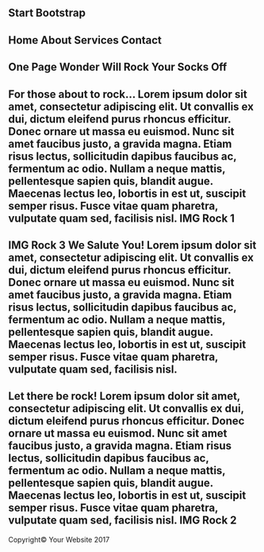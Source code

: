 Start Bootstrap
--------------------
Home About Services Contact
--------------------
One Page Wonder
Will Rock Your Socks Off
-------------------
For those about to rock...
Lorem ipsum dolor sit amet, consectetur adipiscing elit. Ut convallis ex dui, dictum eleifend purus rhoncus efficitur. Donec ornare ut massa eu euismod. Nunc sit amet faucibus justo, a gravida magna. Etiam risus lectus, sollicitudin dapibus faucibus ac, fermentum ac odio. Nullam a neque mattis, pellentesque sapien quis, blandit augue. Maecenas lectus leo, lobortis in est ut, suscipit semper risus. Fusce vitae quam pharetra, vulputate quam sed, facilisis nisl.
IMG Rock 1
-------------------
IMG Rock 3
We Salute You!
Lorem ipsum dolor sit amet, consectetur adipiscing elit. Ut convallis ex dui, dictum eleifend purus rhoncus efficitur. Donec ornare ut massa eu euismod. Nunc sit amet faucibus justo, a gravida magna. Etiam risus lectus, sollicitudin dapibus faucibus ac, fermentum ac odio. Nullam a neque mattis, pellentesque sapien quis, blandit augue. Maecenas lectus leo, lobortis in est ut, suscipit semper risus. Fusce vitae quam pharetra, vulputate quam sed, facilisis nisl.
-------------------
Let there be rock!
Lorem ipsum dolor sit amet, consectetur adipiscing elit. Ut convallis ex dui, dictum eleifend purus rhoncus efficitur. Donec ornare ut massa eu euismod. Nunc sit amet faucibus justo, a gravida magna. Etiam risus lectus, sollicitudin dapibus faucibus ac, fermentum ac odio. Nullam a neque mattis, pellentesque sapien quis, blandit augue. Maecenas lectus leo, lobortis in est ut, suscipit semper risus. Fusce vitae quam pharetra, vulputate quam sed, facilisis nisl.
IMG Rock 2
-------------------
Copyright© Your Website 2017
